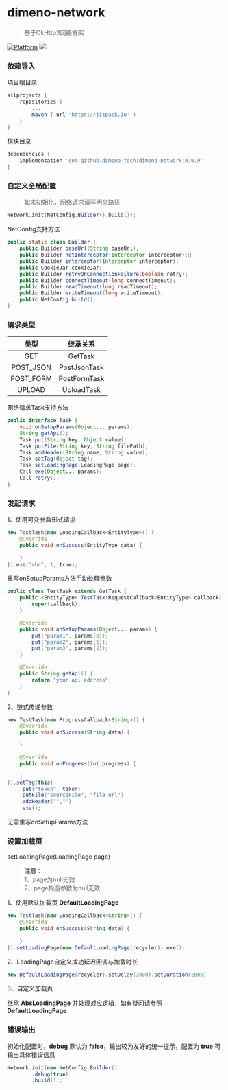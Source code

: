 # dimeno-network
>基于OkHttp3网络框架

[![Platform](https://img.shields.io/badge/Platform-Android-00CC00.svg?style=flat)](https://www.android.com)
[![](https://jitpack.io/v/dimeno-tech/dimeno-network.svg)](https://jitpack.io/#dimeno-tech/dimeno-network)

### 依赖导入

项目根目录

``` gradle
allprojects {
	repositories {
		...
		maven { url 'https://jitpack.io' }
	}
}
```

模块目录

``` gradle
dependencies {
	implementation 'com.github.dimeno-tech:dimeno-network:0.0.9'
}
```

### 自定义全局配置
> 如未初始化，网络请求请写明全路径

```java
Network.init(NetConfig.Builder().build());
```
NetConfig支持方法

```java
public static class Builder {
    public Builder baseUrl(String baseUrl);
    public Builder netInterceptor(Interceptor interceptor);
    public Builder interceptor(Interceptor interceptor);
    public CookieJar cookieJar;
    public Builder retryOnConnectionFailure(boolean retry);
    public Builder connectTimeout(long connectTimeout);
    public Builder readTimeout(long readTimeout);
    public Builder writeTimeout(long writeTimeout);
    public NetConfig build();
}
```

### 请求类型

| 类型 |继承关系|
| :---: | :---: |
| GET | GetTask |
| POST_JSON | PostJsonTask |
| POST_FORM | PostFormTask |
| UPLOAD | UploadTask |

网络请求Task支持方法

``` java
public interface Task {
    void onSetupParams(Object... params);
    String getApi();
    Task put(String key, Object value);
    Task putFile(String key, String filePath);
    Task addHeader(String name, String value);
    Task setTag(Object tag);
    Task setLoadingPage(LoadingPage page);
    Call exe(Object... params);
    Call retry();
}
```

### 发起请求
1、使用可变参数形式请求

```java
new TestTask(new LoadingCallback<EntityType>() {
    @Override
    public void onSuccess(EntityType data) {
        
    }
}).exe("abc", 1, true);
```
重写onSetupParams方法手动处理参数

```java
public class TestTask extends GetTask {
    public <EntityType> TestTask(RequestCallback<EntityType> callback) {
        super(callback);
    }

    @Override
    public void onSetupParams(Object... params) {
        put("param1", params[0]);
        put("param2", params[1]);
        put("param3", params[2]);
    }

    @Override
    public String getApi() {
        return "your api address";
    }
}
```
2、链式传递参数

```java
new TestTask(new ProgressCallback<String>() {
	@Override
	public void onSuccess(String data) {

	}

	@Override
	public void onProgress(int progress) {

	}
}).setTag(this)
	.put("token", token)
	.putFile("sourceFile", "file url")
	.addHeader("","")
	.exe();
```
无需重写onSetupParams方法

### 设置加载页
setLoadingPage(LoadingPage page)
> **注意**：  
> 1、page为null无效  
> 2、page构造参数为null无效

1、使用默认加载页 **DefaultLoadingPage**

``` java
new TestTask(new LoadingCallback<String>() {
    @Override
    public void onSuccess(String data) {
    
    }
}).setLoadingPage(new DefaultLoadingPage(recycler)).exe();
```

2、LoadingPage自定义成功延迟回调与加载时长

``` java
new DefaultLoadingPage(recycler).setDelay(3000).setDuration(2000)
```

3、自定义加载页

继承 **AbsLoadingPage** 并处理对应逻辑，如有疑问请参照 **DefaultLoadingPage**

### 错误输出

初始化配置时，**debug** 默认为 **false**，输出较为友好的统一提示，配置为 **true** 可输出具体错误信息

``` java
Network.init(new NetConfig.Builder()
        .debug(true)
        .build());
```